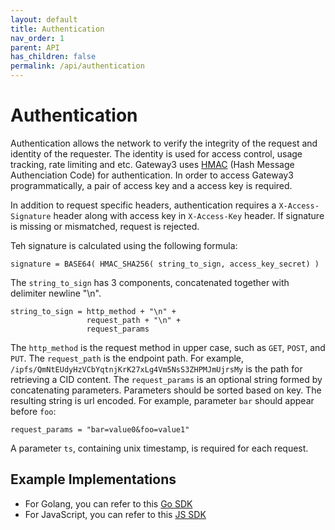 ```yaml
---
layout: default
title: Authentication
nav_order: 1
parent: API
has_children: false
permalink: /api/authentication
---
```


# Authentication

Authentication allows the network to verify the integrity of the request and identity of the requester.
The identity is used for access control, usage tracking, rate limiting and etc.
Gateway3 uses [HMAC](https://en.wikipedia.org/wiki/HMAC) (Hash Message Authenciation Code) for authentication.
In order to access Gateway3 programmatically, a pair of access key and a access key is required.

In addition to request specific headers, authentication requires a `X-Access-Signature` header along with access key in `X-Access-Key` header.
If signature is missing or mismatched, request is rejected.

Teh signature is calculated using the following formula:
```
signature = BASE64( HMAC_SHA256( string_to_sign, access_key_secret) )
```

The `string_to_sign` has 3 components, concatenated together with delimiter newline "\n".
```
string_to_sign = http_method + "\n" +
                 request_path + "\n" +
                 request_params
```

The `http_method` is the request method in upper case, such as `GET`, `POST`, and `PUT`.
The `request_path` is the endpoint path.
For example, `/ipfs/QmNtEUdyHzVCbYqtnjKrK27xLg4Vm5NsS3ZHPMJmUjrsMy` is the path for retrieving a CID content.
The `request_params` is an optional string formed by concatenating parameters.
Parameters should be sorted based on key.
The resulting string is url encoded.
For example, parameter `bar` should appear before `foo`:
```
request_params = "bar=value0&foo=value1"
```
A parameter `ts`, containing unix timestamp, is required for each request.

## Example Implementations

- For Golang, you can refer to this [Go SDK](https://github.com/photon-storage/gw3-sdk-go/blob/77dd520560d6d1e7f869214b54fb502ee92d3243/common.go#L16)
- For JavaScript, you can refer to this [JS SDK](https://github.com/photon-storage/gw3-sdk-js/blob/d725f9e3741af24e4a682cfc135cd300117358e3/lib/utils.ts#L5)
